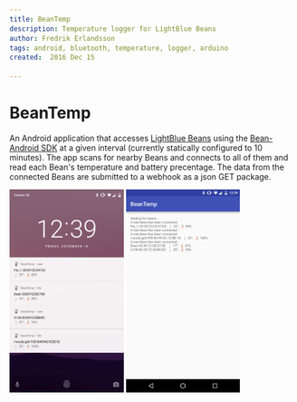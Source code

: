 ```yaml
---
title: BeanTemp
description: Temperature logger for LightBlue Beans
author: Fredrik Erlandsson
tags: android, bluetooth, temperature, logger, arduino
created:  2016 Dec 15

---
```


BeanTemp
========

An Android application that accesses [LightBlue Beans] using the [Bean-Android SDK] at a given interval (currently statically configured to 10 minutes). The app scans for nearby Beans and connects to all of them and read each Bean's temperature and battery precentage. The data from the connected Beans are submitted to a webhook as a json GET package.

<img src="/doc/Screenshot_20161216-123925.png?raw=true" alt="Lock Screen" width="40%" />
<img src="/doc/Screenshot_20161216-123939.png?raw=true" alt="Main Screen" width="40%" />


[Fredrik Erlandsson]: https://github.com/fredrike
[LightBlue Beans]: https://punchthrough.com/bean
[Bean-Android SDK]: https://github.com/PunchThrough/bean-sdk-android
